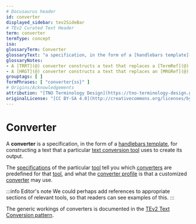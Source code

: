 ```yaml
---
# Docusaurus header
id: converter
displayed_sidebar: tev2SideBar
# TEv2 Curated Text Header
term: converter
termType: concept
isa:
glossaryTerm: Converter
glossaryText: "a specification, in the form of a [handlebars template](@), for constructing a text that a particular [text conversion tool](@) uses to create its output."
glossaryNotes:
- A [TRRT](@) converter constructs a text that replaces a [TermRef](@). That text, when rendered in a static website, would typically link to the page that documents the term. Also, it may provide a popup that shows its definition.
- A [HRGT](@) converter constructs a text that replaces an [MRGRef](@). That text typically renders as a [human readable glossary](@).
grouptags: [ ]
formPhrases: [ "converter{ss}" ]
# Origins/Acknowledgements
attribution: "[TNO Terminology Design](https://tno-terminology-design.github.io/tev2-specifications/docs)"
originalLicense: "[CC BY-SA 4.0](http://creativecommons.org/licenses/by-sa/4.0/?ref=chooser-v1)"
---
```


# Converter

A **converter** is a specification, in the form of a [handlebars template](@), for constructing a text that a particular [text conversion tool](@) uses to create its output.

The [specifications](toolbox@) of the particular [tool](text-conversion-tool@) tell you which [converters](@) are predefined for that [tool](text-conversion-tool@), and what the [converter profile](@) is that a customized [converter](@) may use.

:::info Editor's note
We could perhaps add references to appropriate sections of relevant tools, so that readers can see examples of this.
:::

The generic workings of converters is documented in the [TEv2 Text Conversion pattern](/docs/overview/tev2-text-conversion).
